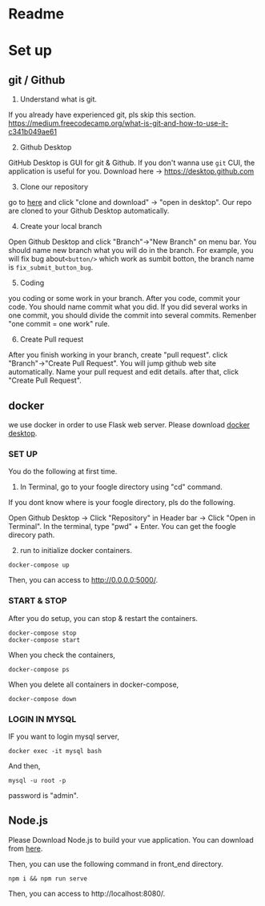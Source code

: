 Readme
=======
# Set up

## git / Github

1. Understand what is git.

  If you already have experienced git, pls skip this section.
  https://medium.freecodecamp.org/what-is-git-and-how-to-use-it-c341b049ae61

2. Github Desktop

  GitHub Desktop is GUI for git & Github. If you don't wanna use `git` CUI, the application is useful for you.
  Download here -> https://desktop.github.com

3. Clone our repository

  go to [here](https://github.com/ku-yoshikawa-1/foogle) and click "clone and download" → "open in desktop".
  Our repo are cloned to your Github Desktop automatically.

4. Create your local branch

  Open Github Desktop and click "Branch"→"New Branch" on menu bar. You should name new branch what you will do in the branch.   For example, you will fix bug about`<button/>` which work as sumbit botton, the branch name is `fix_submit_button_bug`.

5. Coding

  you coding or some work in your branch. After you code, commit your code. You should name commit what you did.
  If you did several works in one commit, you should divide the commit into several commits. Remenber "one commit = one work" rule.

6. Create Pull request

  After you finish working in your branch, create "pull request". click "Branch"→"Create Pull Request".
  You will jump github web site automatically. Name your pull request and edit details. after that, click "Create Pull Request".

## docker
we use docker in order to use Flask web server.
Please download [docker desktop](https://www.docker.com/products/docker-desktop).

### SET UP
You do the following at first time.
1. In Terminal, go to your foogle directory using "cd" command.

If you dont know where is your foogle directory, pls do the following.

Open Github Desktop -> Click "Repository" in Header bar -> Click "Open in Terminal".
In the terminal, type "pwd" + Enter. You can get the foogle direcory path.

2. run to initialize docker containers.
```
docker-compose up
```
Then, you can access to http://0.0.0.0:5000/.

### START & STOP
After you do setup, you can stop & restart the containers.
```
docker-compose stop
docker-compose start
```
When you check the containers,
```
docker-compose ps
```
When you delete all containers in docker-compose,
```
docker-compose down
```
### LOGIN IN MYSQL
IF you want to login mysql server,
```
docker exec -it mysql bash
```
And then,
```
mysql -u root -p
```
password is "admin".

## Node.js
Please Download Node.js to build your vue application.
You can download from [here](https://nodejs.org/en/download/).

Then, you can use the following command in front_end directory.
```
npm i && npm run serve
```
Then, you can access to http://localhost:8080/.
